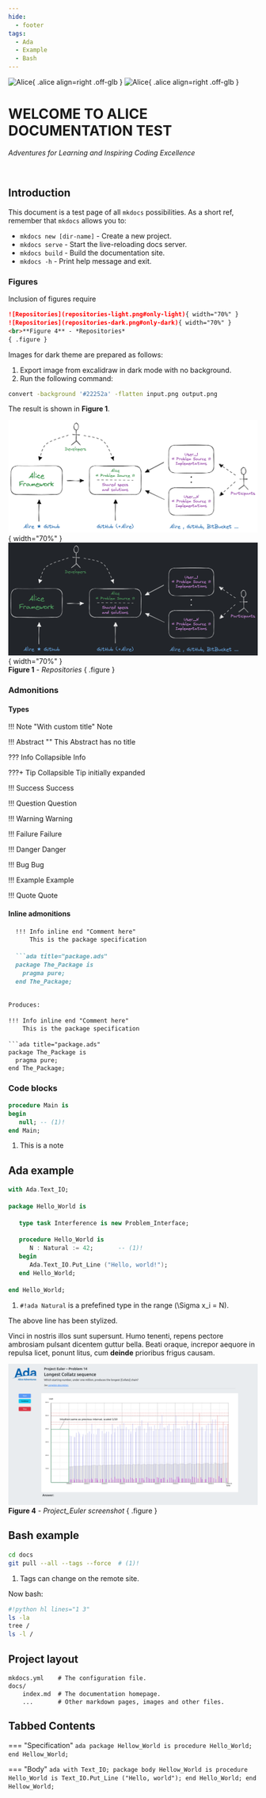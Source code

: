 ```yaml
---
hide:
  - footer
tags:
  - Ada
  - Example
  - Bash
---
```


![Alice](Alice_Adventures-top-right-blue.png#only-light){ .alice align=right .off-glb }
![Alice](Alice_Adventures-top-right-white.png#only-dark){ .alice align=right .off-glb }

# WELCOME TO ALICE DOCUMENTATION TEST
*Adventures for Learning and Inspiring Coding Excellence*

<br>

## Introduction

This document is a test page of all `mkdocs` possibilities. As a short ref,
remember that `mkdocs` allows you to:

* `mkdocs new [dir-name]` - Create a new project.
* `mkdocs serve` - Start the live-reloading docs server.
* `mkdocs build` - Build the documentation site.
* `mkdocs -h` - Print help message and exit.

### Figures

Inclusion of figures require

```markdown
![Repositories](repositories-light.png#only-light){ width="70%" }
![Repositories](repositories-dark.png#only-dark){ width="70%" }
<br>**Figure 4** - *Repositories*
{ .figure }
```

Images for dark theme are prepared as follows:

  1. Export image from excalidraw in dark mode with no background.
  2. Run the following command:

  ```bash
  convert -background '#22252a' -flatten input.png output.png
  ```

The result is shown in **Figure 1**.

![Repositories](repositories-light.png#only-light){ width="70%" }
![Repositories](repositories-dark.png#only-dark){ width="70%" }
<br>**Figure 1** - *Repositories*
{ .figure }

### Admonitions

#### Types

!!! Note "With custom title"
    Note

!!! Abstract ""
    This Abstract has no title

??? Info
    Collapsible Info

???+ Tip
    Collapsible Tip initially expanded

!!! Success
    Success

!!! Question
    Question

!!! Warning
    Warning

!!! Failure
    Failure

!!! Danger
    Danger

!!! Bug
    Bug

!!! Example
    Example

!!! Quote
    Quote

#### Inline admonitions

```markdown
  !!! Info inline end "Comment here"
      This is the package specification

  ```ada title="package.ads"
  package The_Package is
    pragma pure;
  end The_Package;

  ```
```

Produces:

!!! Info inline end "Comment here"
    This is the package specification

```ada title="package.ads"
package The_Package is
  pragma pure;
end The_Package;

```

### Code blocks

```ada title="My first program" linenums="1"
procedure Main is
begin
   null; -- (1)!
end Main;
```

1. This is a note

## Ada example

```ada title="Counting to 42" linenums="16"
with Ada.Text_IO;

package Hello_World is

   type task Interference is new Problem_Interface;

   procedure Hello_World is
      N : Natural := 42;       -- (1)!
   begin
      Ada.Text_IO.Put_Line ("Hello, world!");
   end Hello_World;

end Hello_World;
```

1. `#!ada Natural` is a prefefined type in the range \(\Sigma x_i = N\).

The above line has been stylized.


Vinci in nostris illos sunt supersunt. Humo tenenti, repens pectore ambrosiam
pulsant dicentem guttur bella. Beati oraque, increpor aequore in repulsa licet,
ponunt litus, cum **deinde** prioribus frigus causam.


![Project_Euler-screenshot](Project_Euler-screenshot-01.png)
<br>**Figure 4** - *Project_Euler screenshot*
{ .figure }



## Bash example

```bash title="git clone"
cd docs
git pull --all --tags --force  # (1)!
```

1. Tags can change on the remote site.

Now bash:

```sh
#!python hl lines="1 3"
ls -la
tree /
ls -l /
```

## Project layout

    mkdocs.yml    # The configuration file.
    docs/
        index.md  # The documentation homepage.
        ...       # Other markdown pages, images and other files.

## Tabbed Contents

=== "Specification"
    ```ada
    package Hellow_World is
       procedure Hello_World;
    end Hellow_World;
    ```

=== "Body"
    ```ada
    with Text_IO;
    package body Hellow_World is
       procedure Hello_World is
          Text_IO.Put_Line ("Hello, world");
       end Hello_World;
    end Hellow_World;
    ```
